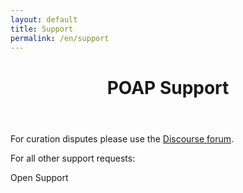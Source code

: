 ```yaml
---
layout: default
title: Support
permalink: /en/support
---
```



<header class="py-5 poap-purple-light">
  <div class="container text-center my-0 my-md-3 my-lg-5">
    <h1 class="display-6 fw-bold mb-0">POAP Support</h1>
  </div>
</header>


<section class="">
  <div class="container">
    <div class="row justify-content-center my-5">
      <div class="col col-md-8 col-lg-8 text-center">
      	<p>For curation disputes please use the <a href="https://discourse.poap.xyz/categories" target="_blank">Discourse forum</a>.</p>
      	<p>For all other support requests:</p>
      	<a class="btn btn-primary px-4 m-1" onclick="Intercom('show');">Open Support</a>
      </div>
    </div>
  </div>
</section>


